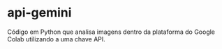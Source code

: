 # api-gemini
Código em Python que analisa imagens dentro da plataforma do Google Colab utilizando a uma chave API.
